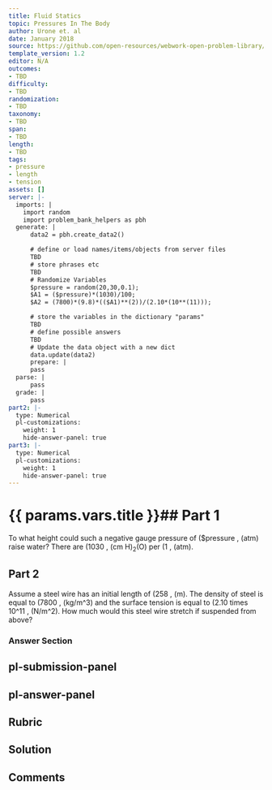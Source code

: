 ```yaml
---
title: Fluid Statics
topic: Pressures In The Body
author: Urone et. al
date: January 2018
source: https://github.com/open-resources/webwork-open-problem-library/tree/master/Contrib/BrockPhysics/College_Physics_Urone/11.Fluid_Statics/NU_U17-11-09-013.pg
template_version: 1.2
editor: N/A
outcomes:
- TBD
difficulty:
- TBD
randomization:
- TBD
taxonomy:
- TBD
span:
- TBD
length:
- TBD
tags:
- pressure
- length
- tension
assets: []
server: |-
  imports: |
    import random
    import problem_bank_helpers as pbh
  generate: |
      data2 = pbh.create_data2()

      # define or load names/items/objects from server files
      TBD
      # store phrases etc
      TBD
      # Randomize Variables
      $pressure = random(20,30,0.1);
      $A1 = ($pressure)*(1030)/100;
      $A2 = (7800)*(9.8)*(($A1)**(2))/(2.10*(10**(11)));

      # store the variables in the dictionary "params"
      TBD
      # define possible answers
      TBD
      # Update the data object with a new dict
      data.update(data2)
      prepare: |
      pass
  parse: |
      pass
  grade: |
      pass
part2: |-
  type: Numerical
  pl-customizations:
    weight: 1
    hide-answer-panel: true
part3: |-
  type: Numerical
  pl-customizations:
    weight: 1
    hide-answer-panel: true
---
```


# {{ params.vars.title }}## Part 1 
To what height could such a negative gauge pressure of ($pressure , (atm) raise water? There are (1030 , (cm H)<sub>2</sub>(O) per (1 , (atm). 
## Part 2 
Assume a steel wire has an initial length of (258 , (m). The density of steel is equal to (7800 , (kg/m^3) and the surface tension is equal to (2.10 times 10^11 , (N/m^2). How much would this steel wire  stretch if suspended from above? 


### Answer Section 


## pl-submission-panel 


## pl-answer-panel 


## Rubric 


## Solution 


## Comments 


